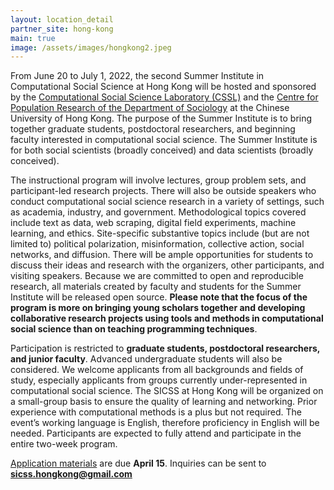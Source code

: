 ```yaml
---
layout: location_detail
partner_site: hong-kong
main: true
image: /assets/images/hongkong2.jpeg
---
```


From June 20 to July 1, 2022, the second Summer Institute in Computational Social Science at Hong Kong will be hosted and sponsored by the [Computational Social Science Laboratory (CSSL)](http://cssl.socsc.cuhk.edu.hk/) and the [Centre for Population Research of the Department of Sociology](http://www.soc.cuhk.edu.hk/research/cpr/cpr-about-us/) at the Chinese University of Hong Kong. The purpose of the Summer Institute is to bring together graduate students, postdoctoral researchers, and beginning faculty interested in computational social science. The Summer Institute is for both social scientists (broadly conceived) and data scientists (broadly conceived).

The instructional program will involve lectures, group problem sets, and participant-led research projects. There will also be outside speakers who conduct computational social science research in a variety of settings, such as academia, industry, and government. Methodological topics covered include text as data, web scraping, digital field experiments, machine learning, and ethics. Site-specific substantive topics include (but are not limited to) political polarization, misinformation, collective action, social networks, and diffusion. There will be ample opportunities for students to discuss their ideas and research with the organizers, other participants, and visiting speakers. Because we are committed to open and reproducible research, all materials created by faculty and students for the Summer Institute will be released open source. **Please note that the focus of the program is more on bringing young scholars together and developing collaborative research projects using tools and methods in computational social science than on teaching programming techniques**.

Participation is restricted to **graduate students, postdoctoral researchers, and junior faculty**. Advanced undergraduate students will also be considered. We welcome applicants from all backgrounds and fields of study, especially applicants from groups currently under-represented in computational social science. The SICSS at Hong Kong will be organized on a small-group basis to ensure the quality of learning and networking. Prior experience with computational methods is a plus but not required. The event’s working language is English, therefore proficiency in English will be needed. Participants are expected to fully attend and participate in the entire two-week program.

[Application materials](https://compsocialscience.github.io/summer-institute/2022/hong-kong/apply) are due **April 15**. Inquiries can be sent to **sicss.hongkong@gmail.com**

